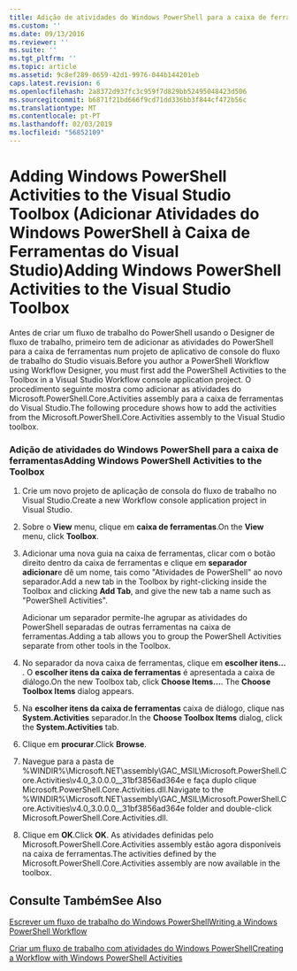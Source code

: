 ```yaml
---
title: Adição de atividades do Windows PowerShell para a caixa de ferramentas do Visual Studio | Documentos da Microsoft
ms.custom: ''
ms.date: 09/13/2016
ms.reviewer: ''
ms.suite: ''
ms.tgt_pltfrm: ''
ms.topic: article
ms.assetid: 9c8ef289-0659-42d1-9976-044b144201eb
caps.latest.revision: 6
ms.openlocfilehash: 2a8372d937fc3c959f7d829bb52495048423d506
ms.sourcegitcommit: b6871f21bd666f9cd71dd336bb3f844cf472b56c
ms.translationtype: MT
ms.contentlocale: pt-PT
ms.lasthandoff: 02/03/2019
ms.locfileid: "56852109"
---
```

# <a name="adding-windows-powershell-activities-to-the-visual-studio-toolbox"></a><span data-ttu-id="bcd9f-102">Adding Windows PowerShell Activities to the Visual Studio Toolbox (Adicionar Atividades do Windows PowerShell à Caixa de Ferramentas do Visual Studio)</span><span class="sxs-lookup"><span data-stu-id="bcd9f-102">Adding Windows PowerShell Activities to the Visual Studio Toolbox</span></span>

<span data-ttu-id="bcd9f-103">Antes de criar um fluxo de trabalho do PowerShell usando o Designer de fluxo de trabalho, primeiro tem de adicionar as atividades do PowerShell para a caixa de ferramentas num projeto de aplicativo de console do fluxo de trabalho do Studio visuais.</span><span class="sxs-lookup"><span data-stu-id="bcd9f-103">Before you author a PowerShell Workflow using Workflow Designer, you must first add the PowerShell Activities to the Toolbox in a Visual Studio Workflow console application project.</span></span> <span data-ttu-id="bcd9f-104">O procedimento seguinte mostra como adicionar as atividades do Microsoft.PowerShell.Core.Activities assembly para a caixa de ferramentas do Visual Studio.</span><span class="sxs-lookup"><span data-stu-id="bcd9f-104">The following procedure shows how to add the activities from the Microsoft.PowerShell.Core.Activities assembly to the Visual Studio toolbox.</span></span>

### <a name="adding-windows-powershell-activities-to-the-toolbox"></a><span data-ttu-id="bcd9f-105">Adição de atividades do Windows PowerShell para a caixa de ferramentas</span><span class="sxs-lookup"><span data-stu-id="bcd9f-105">Adding Windows PowerShell Activities to the Toolbox</span></span>

1. <span data-ttu-id="bcd9f-106">Crie um novo projeto de aplicação de consola do fluxo de trabalho no Visual Studio.</span><span class="sxs-lookup"><span data-stu-id="bcd9f-106">Create a new Workflow console application project in Visual Studio.</span></span>

2. <span data-ttu-id="bcd9f-107">Sobre o **View** menu, clique em **caixa de ferramentas**.</span><span class="sxs-lookup"><span data-stu-id="bcd9f-107">On the **View** menu, click **Toolbox**.</span></span>

3. <span data-ttu-id="bcd9f-108">Adicionar uma nova guia na caixa de ferramentas, clicar com o botão direito dentro da caixa de ferramentas e clique em **separador adicionar**e dê um nome, tais como "Atividades de PowerShell" ao novo separador.</span><span class="sxs-lookup"><span data-stu-id="bcd9f-108">Add a new tab in the Toolbox by right-clicking inside the Toolbox and clicking **Add Tab**, and give the new tab a name such as "PowerShell Activities".</span></span>

   <span data-ttu-id="bcd9f-109">Adicionar um separador permite-lhe agrupar as atividades do PowerShell separadas de outras ferramentas na caixa de ferramentas.</span><span class="sxs-lookup"><span data-stu-id="bcd9f-109">Adding a tab allows you to group the PowerShell Activities separate from other tools in the Toolbox.</span></span>

4. <span data-ttu-id="bcd9f-110">No separador da nova caixa de ferramentas, clique em **escolher itens...** . O **escolher itens da caixa de ferramentas** é apresentada a caixa de diálogo.</span><span class="sxs-lookup"><span data-stu-id="bcd9f-110">On the new Toolbox tab, click **Choose Items...**. The **Choose Toolbox Items** dialog appears.</span></span>

5. <span data-ttu-id="bcd9f-111">Na **escolher itens da caixa de ferramentas** caixa de diálogo, clique nas **System.Activities** separador.</span><span class="sxs-lookup"><span data-stu-id="bcd9f-111">In the **Choose Toolbox Items** dialog, click the **System.Activities** tab.</span></span>

6. <span data-ttu-id="bcd9f-112">Clique em **procurar**.</span><span class="sxs-lookup"><span data-stu-id="bcd9f-112">Click **Browse**.</span></span>

7. <span data-ttu-id="bcd9f-113">Navegue para a pasta de %WINDIR%\Microsoft.NET\assembly\GAC_MSIL\Microsoft.PowerShell.Core.Activities\v4.0_3.0.0.0__31bf3856ad364e e faça duplo clique Microsoft.PowerShell.Core.Activities.dll.</span><span class="sxs-lookup"><span data-stu-id="bcd9f-113">Navigate to the %WINDIR%\Microsoft.NET\assembly\GAC_MSIL\Microsoft.PowerShell.Core.Activities\v4.0_3.0.0.0__31bf3856ad364e folder and double-click Microsoft.PowerShell.Core.Activities.dll.</span></span>

8. <span data-ttu-id="bcd9f-114">Clique em **OK**.</span><span class="sxs-lookup"><span data-stu-id="bcd9f-114">Click **OK**.</span></span> <span data-ttu-id="bcd9f-115">As atividades definidas pelo Microsoft.PowerShell.Core.Activities assembly estão agora disponíveis na caixa de ferramentas.</span><span class="sxs-lookup"><span data-stu-id="bcd9f-115">The activities defined by the Microsoft.PowerShell.Core.Activities assembly are now available in the toolbox.</span></span>

## <a name="see-also"></a><span data-ttu-id="bcd9f-116">Consulte Também</span><span class="sxs-lookup"><span data-stu-id="bcd9f-116">See Also</span></span>

[<span data-ttu-id="bcd9f-117">Escrever um fluxo de trabalho do Windows PowerShell</span><span class="sxs-lookup"><span data-stu-id="bcd9f-117">Writing a Windows PowerShell Workflow</span></span>](./writing-a-windows-powershell-workflow.md)

[<span data-ttu-id="bcd9f-118">Criar um fluxo de trabalho com atividades do Windows PowerShell</span><span class="sxs-lookup"><span data-stu-id="bcd9f-118">Creating a Workflow with Windows PowerShell Activities</span></span>](./creating-a-workflow-with-windows-powershell-activities.md)